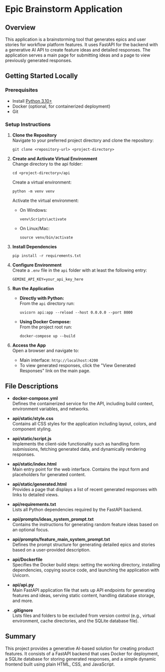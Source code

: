 # Epic Brainstorm Application

## Overview
This application is a brainstorming tool that generates epics and user stories for workflow platform features. It uses FastAPI for the backend with a generative AI API to create feature ideas and detailed responses. The application serves a main page for submitting ideas and a page to view previously generated responses.

## Getting Started Locally

### Prerequisites
- Install [Python 3.10+](https://www.python.org/)
- Docker (optional, for containerized deployment)
- Git

### Setup Instructions

1. **Clone the Repository**  
   Navigate to your preferred project directory and clone the repository:
   ```
   git clone <repository-url> <project-directory>
   ```

2. **Create and Activate Virtual Environment**  
   Change directory to the api folder:
   ```
   cd <project-directory>/api
   ```
   Create a virtual environment:
   ```
   python -m venv venv
   ```
   Activate the virtual environment:
   - On Windows:
     ```
     venv\Scripts\activate
     ```
   - On Linux/Mac:
     ```
     source venv/bin/activate
     ```

3. **Install Dependencies**  
   ```
   pip install -r requirements.txt
   ```

4. **Configure Environment**  
   Create a `.env` file in the `api` folder with at least the following entry:
   ```
   GEMINI_API_KEY=your_api_key_here
   ```

5. **Run the Application**  
   - **Directly with Python:**  
     From the `api` directory run:
     ```
     uvicorn api:app --reload --host 0.0.0.0 --port 8000
     ```
   - **Using Docker Compose:**  
     From the project root run:
     ```
     docker-compose up --build
     ```

6. **Access the App**  
   Open a browser and navigate to:
   - Main interface: `http://localhost:4200`
   - To view generated responses, click the "View Generated Responses" link on the main page.

## File Descriptions

- **docker-compose.yml**  
  Defines the containerized service for the API, including build context, environment variables, and networks.

- **api/static/style.css**  
  Contains all CSS styles for the application including layout, colors, and component styling.

- **api/static/script.js**  
  Implements the client-side functionality such as handling form submissions, fetching generated data, and dynamically rendering responses.

- **api/static/index.html**  
  Main entry point for the web interface. Contains the input form and placeholders for generated content.

- **api/static/generated.html**  
  Provides a page that displays a list of recent generated responses with links to detailed views.

- **api/requirements.txt**  
  Lists all Python dependencies required by the FastAPI backend.

- **api/prompts/ideas_system_prompt.txt**  
  Contains the instructions for generating random feature ideas based on an optional focus.

- **api/prompts/feature_main_system_prompt.txt**  
  Defines the prompt structure for generating detailed epics and stories based on a user-provided description.

- **api/Dockerfile**  
  Specifies the Docker build steps: setting the working directory, installing dependencies, copying source code, and launching the application with Uvicorn.

- **api/api.py**  
  Main FastAPI application file that sets up API endpoints for generating features and ideas, serving static content, handling database storage, and more.

- **.gitignore**  
  Lists files and folders to be excluded from version control (e.g., virtual environment, cache directories, and the SQLite database file).

## Summary
This project provides a generative AI-based solution for creating product features. It consists of a FastAPI backend that uses Docker for deployment, a SQLite database for storing generated responses, and a simple dynamic frontend built using plain HTML, CSS, and JavaScript.
